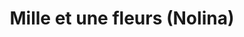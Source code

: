 ---
title: "Mille et une fleurs (Nolina)"
url: /tours/mille-et-une-fleurs-nolina/
shop: fleuriste
---